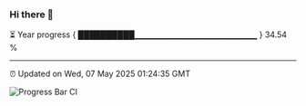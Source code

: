 ### Hi there 👋

⏳ Year progress { ██████████▁▁▁▁▁▁▁▁▁▁▁▁▁▁▁▁▁▁▁▁ } 34.54 %

---

⏰ Updated on Wed, 07 May 2025 01:24:35 GMT

![Progress Bar CI](https://github.com/JuvenileQ/Progress-Bar-CI/workflows/main/badge.svg)
